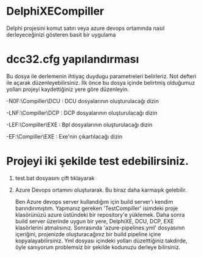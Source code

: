 # DelphiXECompiller
Delphi projesini komut satırı veya azure devops ortamında nasıl derleyeceğinizi gösteren basit bir uygulama

# dcc32.cfg yapılandırması
Bu dosya ile derlemenin ihtiyaç duydugu parametreleri belirleriz. Not defteri ile açarak düzenleyebilirsiniz.
İlk önce bu dosya içinde belirtmiş olduğumuz yolları projeyi kaydettiğiniz yere göre düzenleyin.

-N0F:\Compiller\DCU : DCU dosyalarının oluşturulacağı dizin

-LNF:\Compiller\DCP : DCP dosyalarının oluşturulacağı dizin

-LEF:\Compiller\EXE : Bpl dosyalarının oluşturulacağı dizin

-EF:\Compiller\EXE  : Exe'nin çıkartılacağı dizin

# Projeyi iki şekilde test edebilirsiniz.
1. test.bat dosyasını çift tıklayarak
2. Azure Devops ortamını oluşturarak. Bu biraz daha karmaşık gelebilir. 
   
    Ben Azure devops server kullandığım için build server'ı kendim barındırımıştım. Yapmanız gereken 'TestCompiller' isimdeki proje klasörünüzü azure üstündeki bir 
repository'e yüklemek. Daha sonra build server üzerinde uygun bir yere, DelphiXE, DCU, DCP, EXE klasörlerini atmalısınız. Sonrasında 'azure-pipelines.yml' dosyasının 
içeriğini, projenizde oluşturacağınız bir build pipeline içine kopyalayabilirsiniz. Yml dosyası içindeki yolları düzelttiğiniz takdirde, öyle sanıyorum problemsiz bir 
şekilde kodunuzu derleye bilirsiniz.  
    
